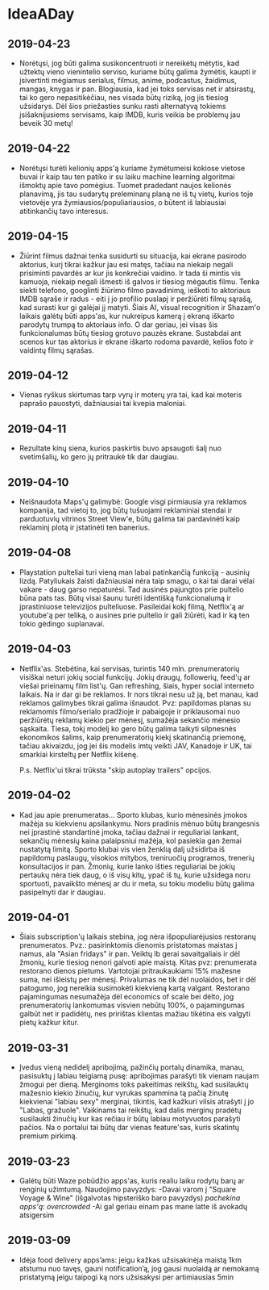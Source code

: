 # IdeaADay

## 2019-04-23

* Norėtųsi, jog būti galima susikoncentruoti ir nereikėtų mėtytis, kad užtektų vieno vienintelio serviso, kuriame būtų galima žymėtis, kaupti ir įsivertinti mėgiamus serialus, filmus, anime, podcastus, žaidimus, mangas, knygas ir pan. Blogiausia, kad jei toks servisas net ir atsirastų, tai ko gero nepasitikėčiau, nes visada būtų riziką, jog jis tiesiog užsidarys. Dėl šios priežasties sunku rasti alternatyvą tokiems įsišaknijusiems servisams, kaip IMDB, kuris veikia be problemų jau beveik 30 metų!

## 2019-04-22

* Norėtųsi turėti kelionių apps'ą kuriame žymėtumeisi kokiose vietose buvai ir kaip tau ten patiko ir su laiku machine learning algoritmai išmoktų apie tavo pomėgius. Tuomet pradedant naujos kelionės planavimą, jis tau sudarytų preleminarų planą ne iš tų vietų, kurios toje vietovėje yra žymiausios/populiariausios, o būtent iš labiausiai atitinkančių tavo interesus.

## 2019-04-15

* Žiūrint filmus dažnai tenka susidurti su situacija, kai ekrane pasirodo aktorius, kurį tikrai kažkur jau esi matęs, tačiau na niekaip negali prisiminti pavardės ar kur jis konkrečiai vaidino. Ir tada ši mintis vis kamuoja, niekaip negali išmesti iš galvos ir tiesiog mėgautis filmu. Tenka siekti telefono, googlinti žiūrimo filmo pavadinimą, ieškoti to aktoriaus IMDB sąraše ir radus - eiti į jo profilio puslapį ir peržiūrėti filmų sąrašą, kad surasti kur gi galėjai jį matyti. Šiais AI, visual recognition ir Shazam'o laikais galėtų būti apps'as, kur nukreipus kamerą į ekraną iškarto parodytų trumpą to aktoriaus info. O dar geriau, jei visas šis funkcionalumas būtų tiesiog grotuvo pauzės ekrane. Sustabdai ant scenos kur tas aktorius ir ekrane iškarto rodoma pavardė, kelios foto ir vaidintų filmų sąrašas.

## 2019-04-12

* Vienas ryškus skirtumas tarp vyrų ir moterų yra tai, kad kai moteris paprašo pauostyti, dažniausiai tai kvepia maloniai.

## 2019-04-11

* Rezultate kinų siena, kurios paskirtis buvo apsaugoti šalį nuo svetimšalių, ko gero jų pritraukė tik dar daugiau.

## 2019-04-10

* Neišnaudota Maps'ų galimybė: Google visgi pirmiausia yra reklamos kompanija, tad vietoj to, jog būtų tušuojami reklaminiai stendai ir parduotuvių vitrinos Street View'e, būtų galima tai pardavinėti kaip reklaminį plotą ir įstatinėti ten banerius.

## 2019-04-08

* Playstation pulteliai turi vieną man labai patinkančią funkciją - ausinių lizdą. Patyliukais žaisti dažniausiai nėra taip smagu, o kai tai darai vėlai vakare - daug garso nepaturėsi. Tad ausinės pajungtos prie pultelio būna pats tas. Būtų visai šaunu turėti identišką funkcionalumą ir įprastiniuose televizijos pulteliuose. Pasileidai kokį filmą, Netflix'ą ar youtube'ą per teliką, o ausines prie pultelio ir gali žiūrėti, kad ir ką ten tokio gėdingo suplanavai.

## 2019-04-03

* Netflix'as. Stebėtina, kai servisas, turintis 140 mln. prenumeratorių visiškai neturi jokių social funkcijų. Jokių draugų, followerių, feed'ų ar viešai prieinamų film list'ų. Gan refreshing, šiais, hyper social interneto laikais. Na ir dar gi be reklamos. Ir nors tikrai nesu už ją, bet manau, kad reklamos galimybes tikrai galima išnaudot. Pvz: papildomas planas su reklamomis filmo/serialo pradžioje ir pabaigoje ir priklausomai nuo peržiūrėtų reklamų kiekio per mėnesį, sumažėja sekančio mėnesio sąskaita. Tiesa, tokį modelį ko gero būtų galima taikyti silpnesnės ekonomikos šalims, kaip prenumeratorių kiekį skatinančią priemonę, tačiau akivaizdu, jog jei šis modelis imtų veikti JAV, Kanadoje ir UK, tai smarkiai kirsteltų per Netflix kišenę. 

  P.s. Netflix'ui tikrai trūksta "skip autoplay trailers" opcijos.

## 2019-04-02

* Kad jau apie prenumeratas... Sporto klubas, kurio mėnesinės įmokos mažėja su kiekvienu apsilankymu. Nors pradinis mėnuo būtų brangesnis nei įprastinė standartinė įmoka, tačiau dažnai ir reguliariai lankant, sekančių mėnesių kaina palaipsniui mažėja, kol pasiekia gan žemai nustatytą limitą. Sporto klubai vis vien ženklią dalį užsidirba iš papildomų paslaugų, visokios mitybos, treniruočių programos, trenerių konsultacijos ir pan. Žmonių, kurie lanko išties reguliariai be jokių pertaukų nėra tiek daug, o iš visų kitų, ypač iš tų, kurie užsidega noru sportuoti, pavaikšto mėnesį ar du ir meta, su tokiu modeliu būtų galima pasipelnyti dar ir daugiau.

## 2019-04-01

* Šiais subscription'ų laikais stebina, jog nėra išpopuliarėjusios restoranų prenumeratos. Pvz.: pasirinktomis dienomis pristatomas maistas į namus, ala "Asian fridays" ir pan. Veiktų lb gerai savaitgaliais ir dėl žmonių, kurie tiesiog nenori galvoti apie maistą. Kitas pvz: prenumerata restorano dienos pietums. Vartotojai pritraukaukiami 15% mažesne suma, nei išleistų per mėnesį. Privalumas ne tik dėl nuolaidos, bet ir dėl patogumo, jog nereikia susimokėti kiekvieną kartą valgant. Restorano pajamingumas nesumažėja dėl economics of scale bei dėlto, jog prenumeratorių lankomumas visvien nebūtų 100%, o pajamingumas galbūt net ir padidėtų, nes pririštas klientas mažiau tikėtina eis valgyti pietų kažkur kitur.

## **2019-03-31**

* Įvedus vieną nedidelį apribojimą, pažinčių portalų dinamika, manau, pasisuktų į labiau teigiamą pusę: apribojimas parašyti tik vienam naujam žmogui per dieną. Merginoms toks pakeitimas reikštų, kad susilauktų mažesnio kiekio žinučių, kur vyrukas spammina tą pačią žinutę kiekvienai "labiau sexy" merginai, tikintis, kad kažkuri vilsis atrašyti į jo "Labas, gražuole". Vaikinams tai reikštų, kad dalis merginų pradėtų susilaukti žinučių kur kas rečiau ir būtų labiau motyvuotos parašyti pačios. Na o portalui tai būtų dar vienas feature'sas, kuris skatintų premium pirkimą.

## 2019-03-23

* Galėtų būti Waze pobūdžio apps'as, kuris realiu laiku rodytų barų ar renginių užimtumą. Naudojimo pavyzdys: -Davai varom į "Square Voyage & Wine" \(išgalvotas hipsteriško baro pavyzdys\)  _pachekina apps'ą: overcrowded_  -Ai gal geriau einam pas mane latte iš avokadų atsigersim

## 2019-03-09

* Idėja food delivery apps’ams: jeigu kažkas užsisakinėja maistą 1km atstumu nuo tavęs, gauni notification’ą, jog gausi nuolaidą ar nemokamą pristatymą jeigu taipogi ką nors užsisakysi per artimiausias 5min

